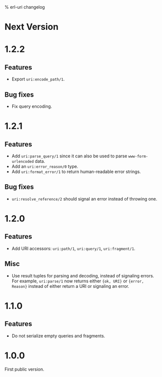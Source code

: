 % erl-uri changelog

# Next Version

# 1.2.2
## Features
- Export `uri:encode_path/1`.
## Bug fixes
- Fix query encoding.

# 1.2.1
## Features
- Add `uri:parse_query/1` since it can also be used to parse
  `www-form-urlencoded` data.
- Add an `uri:error_reason/0` type.
- Add `uri:format_error/1` to return human-readable error strings.
## Bug fixes
- `uri:resolve_reference/2` should signal an error instead of throwing one.

# 1.2.0
## Features
- Add URI accessors: `uri:path/1`, `uri:query/1`, `uri:fragment/1`.
## Misc
- Use result tuples for parsing and decoding, instead of signaling errors. For
  example, `uri:parse/1` now returns either `{ok, URI}` or `{error, Reason}`
  instead of either return a URI or signaling an error.

# 1.1.0
## Features
- Do not serialize empty queries and fragments.

# 1.0.0
First public version.
